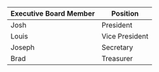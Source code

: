 Executive Board Member | Position
---------------------- | --------
Josh | President
Louis | Vice President
Joseph | Secretary
Brad | Treasurer
